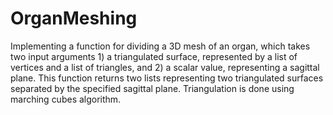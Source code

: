 # OrganMeshing

Implementing a function for dividing a 3D mesh of an organ, which takes two input arguments 1) a triangulated surface, represented by a list of vertices and a list of triangles, and 2) a scalar value, representing a sagittal plane. This function returns two lists representing two triangulated surfaces separated by the specified sagittal plane. Triangulation is done using marching cubes algorithm.

